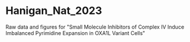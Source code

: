 # Hanigan_Nat_2023
Raw data and figures for "Small Molecule Inhibitors of Complex IV Induce Imbalanced Pyrimidine Expansion in OXA1L Variant Cells"

